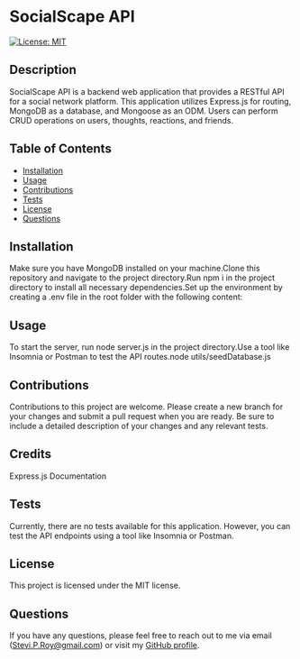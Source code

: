 # SocialScape API

[![License: MIT](https://img.shields.io/badge/License-MIT-yellow.svg)](https://opensource.org/licenses/MIT)

## Description

SocialScape API is a backend web application that provides a RESTful API for a social network platform. This application utilizes Express.js for routing, MongoDB as a database, and Mongoose as an ODM. Users can perform CRUD operations on users, thoughts, reactions, and friends.

## Table of Contents

- [Installation](#installation)
- [Usage](#usage)
- [Contributions](#contributions)
- [Tests](#tests)
- [License](#license)
- [Questions](#questions)

## Installation

Make sure you have MongoDB installed on your machine.Clone this repository and navigate to the project directory.Run npm i in the project directory to install all necessary dependencies.Set up the environment by creating a .env file in the root folder with the following content:

## Usage

To start the server, run node server.js in the project directory.Use a tool like Insomnia or Postman to test the API routes.node utils/seedDatabase.js

## Contributions

Contributions to this project are welcome. Please create a new branch for your changes and submit a pull request when you are ready. Be sure to include a detailed description of your changes and any relevant tests.

## Credits

Express.js Documentation

## Tests

Currently, there are no tests available for this application. However, you can test the API endpoints using a tool like Insomnia or Postman.

## License

This project is licensed under the MIT license.

## Questions

If you have any questions, please feel free to reach out to me via email (Stevi.P.Roy@gmail.com) or visit my [GitHub profile](https://github.com/SteviRoy).